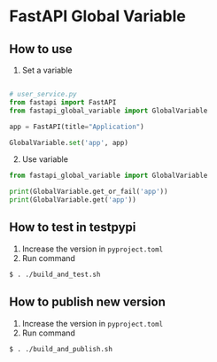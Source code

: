 # FastAPI Global Variable

## How to use

1. Set a variable

```python

# user_service.py
from fastapi import FastAPI
from fastapi_global_variable import GlobalVariable

app = FastAPI(title="Application")

GlobalVariable.set('app', app)
```

2. Use variable

```python
from fastapi_global_variable import GlobalVariable

print(GlobalVariable.get_or_fail('app'))
print(GlobalVariable.get('app'))
```

## How to test in testpypi

1. Increase the version in `pyproject.toml`
2. Run command

```bash
$ . ./build_and_test.sh
```

## How to publish new version

1. Increase the version in `pyproject.toml`
2. Run command

```bash
$ . ./build_and_publish.sh
```
